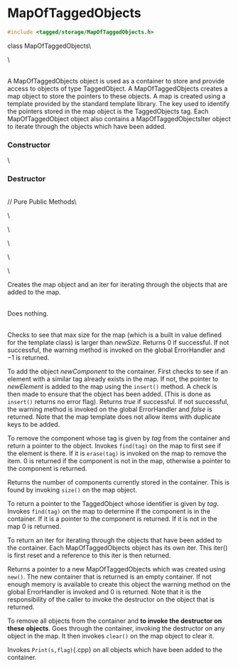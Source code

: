 
# MapOfTaggedObjects 

```cpp
#include <tagged/storage/MapOfTaggedObjects.h>
```

class MapOfTaggedObjects\

\

\
A MapOfTaggedObjects object is used as a container to store and provide
access to objects of type TaggedObject. A MapOfTaggedObjects creates a
map object to store the pointers to these objects. A map is created
using a template provided by the standard template library. The key used
to identify the pointers stored in the map object is the TaggedObjects
tag. Each MapOfTaggedObject object also contains a
MapOfTaggedObjectsIter object to iterate through the objects which have
been added.

### Constructor

\
### Destructor

\
// Pure Public Methods\

\

\

\

\

\

Creates the map object and an iter for iterating through the objects
that are added to the map.

\
Does nothing.

\
Checks to see that max size for the map (which is a built in value
defined for the template class) is larger than *newSize*. Returns $0$ if
successful. If not successful, the warning method is invoked on the
global ErrorHandler and $-1$ is returned.

To add the object *newComponent* to the container. First checks to see
if an element with a similar tag already exists in the map. If not, the
pointer to *newElement* is added to the map using the `insert()` method.
A check is then made to ensure that the object has been added. (This is
done as `insert()` returns no error flag). Returns *true* if successful.
If not successful, the warning method is invoked on the global
ErrorHandler and *false* is returned. Note that the map template does
not allow items with duplicate keys to be added.

To remove the component whose tag is given by *tag* from the container
and return a pointer to the object. Invokes `find(tag)` on the map to
first see if the element is there. If it is `erase(tag)` is invoked on
the map to remove the item. $0$ is returned if the component is not in
the map, otherwise a pointer to the component is returned.

Returns the number of components currently stored in the container. This
is found by invoking `size()` on the map object.

To return a pointer to the TaggedObject whose identifier is given by
*tag*. Invokes `find(tag)` on the map to determine if the component is
in the container. If it is a pointer to the component is returned. If it
is not in the map $0$ is returned.

To return an iter for iterating through the objects that have been added
to the container. Each MapOfTaggedObjects object has its own iter. This
iter() is first reset and a reference to this iter is then returned.

Returns a pointer to a new MapOfTaggedObjects which was created using
`new()`. The new container that is returned is an empty container. If
not enough memory is available to create this object the warning method
on the global ErrorHandler is invoked and $0$ is returned. Note that it
is the responsibility of the caller to invoke the destructor on the
object that is returned.

To remove all objects from the container and **to invoke the destructor
on these objects**. Goes through the container, invoking the destructor
on any object in the map. It then invokes `clear()` on the map object to
clear it.

Invokes `Print(s,flag)`{.cpp} on all objects which have been added to the
container.
